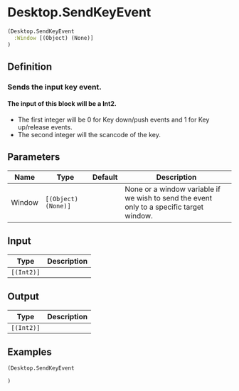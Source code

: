 # Desktop.SendKeyEvent

```clojure
(Desktop.SendKeyEvent
  :Window [(Object) (None)]
)
```

## Definition
### Sends the input key event.
#### The input of this block will be a Int2.
 * The first integer will be 0 for Key down/push events and 1 for Key up/release events.
 * The second integer will the scancode of the key.


## Parameters
| Name | Type | Default | Description |
|------|------|---------|-------------|
| Window | `[(Object) (None)]` |  | None or a window variable if we wish to send the event only to a specific target window. |


## Input
| Type | Description |
|------|-------------|
| `[(Int2)]` |  |


## Output
| Type | Description |
|------|-------------|
| `[(Int2)]` |  |


## Examples

```clojure
(Desktop.SendKeyEvent

)
```
